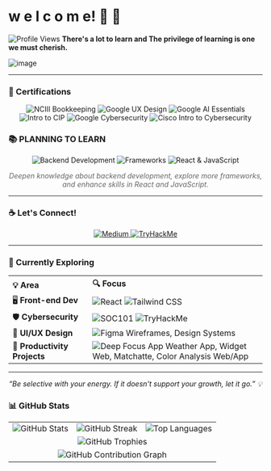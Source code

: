 
# w e l c o m e! 👋 🌱

![Profile Views](https://komarev.com/ghpvc/?username=droid-dreaith)
**There's a lot to learn and The privilege of learning is one we must cherish.**

![image](https://github.com/user-attachments/assets/a01171cd-afd2-41d7-8113-9784c23468bf)


---
### 📜 Certifications

<p align="center">
  <img src="https://img.shields.io/badge/2022-NCIII%20Bookkeeping-blue?style=for-the-badge" alt="NCIII Bookkeeping" />
  <img src="https://img.shields.io/badge/2024-Google%20UX%20Design-yellow?style=for-the-badge" alt="Google UX Design" />
  <img src="https://img.shields.io/badge/2024-Google%20AI%20Essentials-blueviolet?style=for-the-badge" alt="Google AI Essentials" />
  <img src="https://img.shields.io/badge/2024-Intro%20to%20CIP-lightgrey?style=for-the-badge" alt="Intro to CIP" />
  <img src="https://img.shields.io/badge/2024-Google%20Cybersecurity-red?style=for-the-badge" alt="Google Cybersecurity" />
  <img src="https://img.shields.io/badge/2025-Cisco%20Intro%20to%20Cybersecurity-green?style=for-the-badge" alt="Cisco Intro to Cybersecurity" />
</p>


### 📚 **PLANNING TO LEARN**

<p align="center">
  <img src="https://img.shields.io/badge/Backend-Development-6f42c1?style=for-the-badge&logo=node.js&logoColor=white" alt="Backend Development" />
  <img src="https://img.shields.io/badge/Frameworks-Exploration-0078d7?style=for-the-badge&logo=angular&logoColor=white" alt="Frameworks" />
  <img src="https://img.shields.io/badge/React-JavaScript-61dafb?style=for-the-badge&logo=react&logoColor=black" alt="React & JavaScript" />
</p>

<p align="center" style="font-style: italic; color: #666;">
  Deepen knowledge about backend development, explore more frameworks, and enhance skills in React and JavaScript.
</p>

---


### ☕ Let's Connect!

<p align="center">
  <a href="https://medium.com/@dreaith" target="_blank">
    <img src="https://img.shields.io/badge/Medium-%2312100E.svg?style=for-the-badge&logo=medium&logoColor=white" alt="Medium" />
  </a>
  <a href="https://tryhackme.com/p/Dreaith" target="_blank">
    <img src="https://img.shields.io/badge/TryHackMe-%23000000.svg?style=for-the-badge&logo=tryhackme&logoColor=red" alt="TryHackMe" />
  </a>
</p>

---

### 🚀 Currently Exploring

<table>
  <tr>
    <th align="left">💡 Area</th>
    <th align="left">🔍 Focus</th>
  </tr>
  <tr>
    <td>🖥️ <strong>Front-end Dev</strong></td>
    <td>
      <img src="https://img.shields.io/badge/React-20232A?style=flat&logo=react&logoColor=61DAFB" alt="React" />
      <img src="https://img.shields.io/badge/Tailwind_CSS-38B2AC?style=flat&logo=tailwind-css&logoColor=white" alt="Tailwind CSS" />
    </td>
  </tr>
  <tr>
    <td>🛡️ <strong>Cybersecurity</strong></td>
    <td>
      <img src="https://img.shields.io/badge/SOC101-in_progress-orange" alt="SOC101" />
      <img src="https://img.shields.io/badge/TryHackMe-000000?style=flat&logo=tryhackme&logoColor=red" alt="TryHackMe" />
    </td>
  </tr>
  <tr>
    <td>🎨 <strong>UI/UX Design</strong></td>
    <td>
      <img src="https://img.shields.io/badge/Figma-F24E1E?style=flat&logo=figma&logoColor=white" alt="Figma" />
      Wireframes, Design Systems
    </td>
  </tr>
  <tr>
    <td>📱 <strong>Productivity Projects</strong></td>
    <td>
      <img src="https://img.shields.io/badge/Deep%20Focus%20App-Pomodoro-blueviolet" alt="Deep Focus App" />  
      Weather App, Widget Web, Matchatte, Color Analysis Web/App
    </td>
  </tr>
</table>

---

<p align="center"><i>“Be selective with your energy. If it doesn't support your growth, let it go.” 💡</i></p>



### 📊 GitHub Stats

<table align="center">
  <tr>
    <td align="center">
      <img src="https://github-readme-stats.vercel.app/api?username=Amdreaith&show_icons=true&theme=tokyonight&hide_border=true" alt="GitHub Stats" />
    </td>
    <td align="center">
      <img src="https://streak-stats.demolab.com?user=Amdreaith&theme=tokyonight&hide_border=true" alt="GitHub Streak" />
    </td>
    <td align="center">
      <img src="https://github-readme-stats.vercel.app/api/top-langs/?username=Amdreaith&layout=compact&theme=tokyonight&hide_border=true" alt="Top Languages" />
    </td>
  </tr>
  <tr>
    <td align="center" colspan="3">
      <img src="https://github-profile-trophy.vercel.app/?username=Amdreaith&theme=tokyonight&row=1&column=6" alt="GitHub Trophies" />
    </td>
  </tr>
  <tr>
    <td align="center" colspan="3">
      <img src="https://github-readme-activity-graph.vercel.app/graph?username=Amdreaith&theme=tokyo-night&area=true&hide_border=true" alt="GitHub Contribution Graph" />
    </td>
  </tr>
</table>
